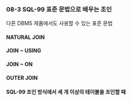 ### 08-3 SQL-99 표준 문법으로 배우는 조인
다른 DBMS 제품에서도 사용할 수 있는 표준 문법     

#### NATURAL JOIN
#### JOIN ~ USING
#### JOIN ~ ON
#### OUTER JOIN
#### SQL-99 조인 방식에서 세 개 이상의 테이블을 조인할 때


